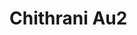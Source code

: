 <a name="material" />

# Chithrani Au2
<script type="application/ld+json">
  {
    "@context": "https://schema.org/",
    "@type": "ChemicalSubstance",
    "http://purl.org/dc/terms/conformsTo":
      {
        "@type": "CreativeWork",
        "@id": "https://bioschemas.org/profiles/ChemicalSubstance/0.4-RELEASE/"
      },
    "@id": "https://egonw.github.io/nanowiki/nanowiki417.html#material",
    "name": "Chithrani Au2",
    "sameAs": "http://127.0.0.1/mediawiki/index.php/Special:URIResolver/Chithrani_Au2"
  }
</script>

